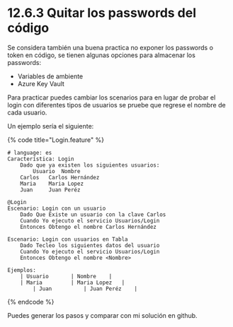 # 12.6.3 Quitar los passwords del código

Se considera también una buena practica no exponer los passwords o token en código, se tienen algunas opciones para almacenar los passwords:

* Variables de ambiente
* Azure Key Vault

Para practicar puedes cambiar los scenarios para en lugar de probar el login con diferentes tipos de usuarios se pruebe que regrese el nombre de cada usuario.

Un ejemplo sería el siguiente:

{% code title="Login.feature" %}
```gherkin
# language: es
Característica: Login
	Dado que ya existen los siguientes usuarios:
        Usuario  Nombre
	Carlos   Carlos Hernández 
	Maria    Maria Lopez
	Juan     Juan Peréz

@Login
Escenario: Login con un usuario
	Dado Que Existe un usuario con la clave Carlos
	Cuando Yo ejecuto el servicio Usuarios/Login 
	Entonces Obtengo el nombre Carlos Hernández

Escenario: Login con usuarios en Tabla
	Dado Tecleo los siguientes datos del usuario
	Cuando Yo ejecuto el servicio Usuarios/Login
	Entonces Obtengo el nombre <Nombre>

Ejemplos: 
	| Usuario		| Nombre	|
	| Maria			| Maria Lopez	|
        | Juan			| Juan Peréz	|
```
{% endcode %}

Puedes generar los pasos y comparar con mi solución en github.
